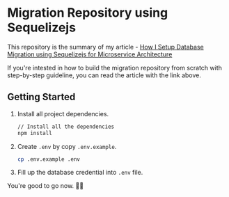 # Migration Repository using Sequelizejs

This repository is the summary of my article - [How I Setup Database Migration using Sequelizejs for Microservice Architecture]()

If you're intested in how to build the migration repository from scratch with step-by-step guideline, you can read the article with the link above.

## Getting Started

1. Install all project dependencies.
    ```bash
    // Install all the dependencies
    npm install
    ```

2. Create `.env` by copy `.env.example`.
    ```bash
    cp .env.example .env
    ```

3. Fill up the database credential into `.env` file.

You're good to go now. 🎉🎉